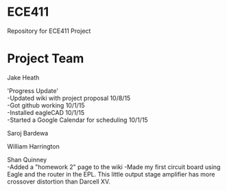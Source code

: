 # ECE411
Repository for ECE411 Project

# Project Team
Jake Heath

'Progress Update'  
-Updated wiki with project proposal 10/8/15  
-Got github working  10/1/15  
-Installed eagleCAD  10/1/15  
-Started a Google Calendar for scheduling  10/1/15  

Saroj Bardewa

William Harrington

Shan Quinney<br>
-Added a "homework 2" page to the wiki
-Made my first circuit board using Eagle and the router in 
the EPL. This little output stage amplifier has more crossover
distortion than Darcell XV.
